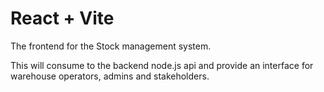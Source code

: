 # React + Vite

The frontend for the Stock management system.

This will consume to the backend node.js api and provide an interface for warehouse operators,
admins and stakeholders.

